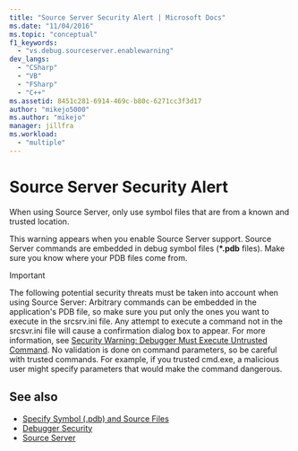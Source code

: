 ```yaml
---
title: "Source Server Security Alert | Microsoft Docs"
ms.date: "11/04/2016"
ms.topic: "conceptual"
f1_keywords:
  - "vs.debug.sourceserver.enablewarning"
dev_langs:
  - "CSharp"
  - "VB"
  - "FSharp"
  - "C++"
ms.assetid: 8451c281-6914-469c-b80c-6271cc3f3d17
author: "mikejo5000"
ms.author: "mikejo"
manager: jillfra
ms.workload:
  - "multiple"
---
```

# Source Server Security Alert
When using Source Server, only use symbol files that are from a known and trusted location.

 This warning appears when you enable Source Server support. Source Server commands are embedded in debug symbol files (**\*.pdb** files). Make sure you know where your PDB files come from.

> [!IMPORTANT]
> The following potential security threats must be taken into account when using Source Server: Arbitrary commands can be embedded in the application's PDB file, so make sure you put only the ones you want to execute in the srcsrv.ini file. Any attempt to execute a command not in the srcsvr.ini file will cause a confirmation dialog box to appear. For more information, see [Security Warning: Debugger Must Execute Untrusted Command](../debugger/security-warning-debugger-must-execute-untrusted-command.md). No validation is done on command parameters, so be careful with trusted commands. For example, if you trusted cmd.exe, a malicious user might specify parameters that would make the command dangerous.

## See also
- [Specify Symbol (.pdb) and Source Files](../debugger/specify-symbol-dot-pdb-and-source-files-in-the-visual-studio-debugger.md)
- [Debugger Security](../debugger/debugger-security.md)
- [Source Server](/windows/desktop/Debug/source-server-and-source-indexing)

